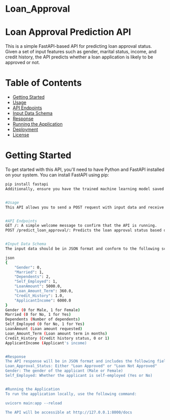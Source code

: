 # Loan_Approval
# Loan Approval Prediction API

This is a simple FastAPI-based API for predicting loan approval status. Given a set of input features such as gender, marital status, income, and credit history, the API predicts whether a loan application is likely to be approved or not.

# Table of Contents

- [Getting Started](#getting-started)
- [Usage](#usage)
- [API Endpoints](#api-endpoints)
- [Input Data Schema](#input-data-schema)
- [Response](#response)
- [Running the Application](#running-the-application)
- [Deployment](#deployment)
- [License](#license)

# Getting Started

To get started with this API, you'll need to have Python and FastAPI installed on your system. You can install FastAPI using pip:

```bash
pip install fastapi
Additionally, ensure you have the trained machine learning model saved in a file (e.g., naive_bayes_model.pkl) in the same directory as the API script.


#Usage
This API allows you to send a POST request with input data and receive a response containing the loan approval status.


#API Endpoints
GET /: A simple welcome message to confirm that the API is running.
POST /predict_loan_approval/: Predicts the loan approval status based on input data.


#Input Data Schema
The input data should be in JSON format and conform to the following schema:

json
{
    "Gender": 0,
    "Married": 1,
    "Dependents": 2,
    "Self_Employed": 1,
    "LoanAmount": 5000.0,
    "Loan_Amount_Term": 360.0,
    "Credit_History": 1.0,
    "ApplicantIncome": 6000.0
}
Gender (0 for Male, 1 for Female)
Married (0 for No, 1 for Yes)
Dependents (Number of dependents)
Self_Employed (0 for No, 1 for Yes)
LoanAmount (Loan amount requested)
Loan_Amount_Term (Loan amount term in months)
Credit_History (Credit history status, 0 or 1)
ApplicantIncome (Applicant's income)


#Response 
The API response will be in JSON format and includes the following fields:
Loan_Approval_Status: Either "Loan Approved" or "Loan Not Approved"
Gender: The gender of the applicant (Male or Female)
Self_Employed: Whether the applicant is self-employed (Yes or No)


#Running the Application
To run the application locally, use the following command:

uvicorn main:app --reload

The API will be accessible at http://127.0.0.1:8000/docs
